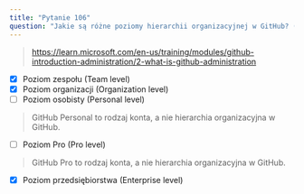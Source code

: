 ```yaml
---
title: "Pytanie 106"
question: "Jakie są różne poziomy hierarchii organizacyjnej w GitHub? (Wybierz trzy.)"
---
```


> https://learn.microsoft.com/en-us/training/modules/github-introduction-administration/2-what-is-github-administration
- [x] Poziom zespołu (Team level)
- [x] Poziom organizacji (Organization level)
- [ ] Poziom osobisty (Personal level)
> GitHub Personal to rodzaj konta, a nie hierarchia organizacyjna w GitHub.
- [ ] Poziom Pro (Pro level)
> GitHub Pro to rodzaj konta, a nie hierarchia organizacyjna w GitHub.
- [x] Poziom przedsiębiorstwa (Enterprise level)
